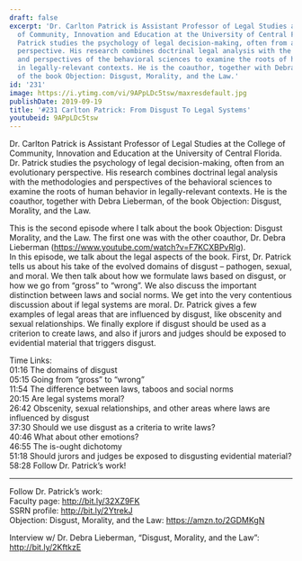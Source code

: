 ```yaml
---
draft: false
excerpt: 'Dr. Carlton Patrick is Assistant Professor of Legal Studies at the College
  of Community, Innovation and Education at the University of Central Florida. Dr.
  Patrick studies the psychology of legal decision-making, often from an evolutionary
  perspective. His research combines doctrinal legal analysis with the methodologies
  and perspectives of the behavioral sciences to examine the roots of human behavior
  in legally-relevant contexts. He is the coauthor, together with Debra Lieberman,
  of the book Objection: Disgust, Morality, and the Law.'
id: '231'
image: https://i.ytimg.com/vi/9APpLDc5tsw/maxresdefault.jpg
publishDate: 2019-09-19
title: '#231 Carlton Patrick: From Disgust To Legal Systems'
youtubeid: 9APpLDc5tsw
---
```

Dr. Carlton Patrick is Assistant Professor of Legal Studies at the College of Community, Innovation and Education at the University of Central Florida. Dr. Patrick studies the psychology of legal decision-making, often from an evolutionary perspective. His research combines doctrinal legal analysis with the methodologies and perspectives of the behavioral sciences to examine the roots of human behavior in legally-relevant contexts. He is the coauthor, together with Debra Lieberman, of the book Objection: Disgust, Morality, and the Law.

This is the second episode where I talk about the book Objection: Disgust Morality, and the Law. The first one was with the other coauthor, Dr. Debra Lieberman (https://www.youtube.com/watch?v=F7KCXBPvRlg).   
In this episode, we talk about the legal aspects of the book. First, Dr. Patrick tells us about his take of the evolved domains of disgust – pathogen, sexual, and moral. We then talk about how we formulate laws based on disgust, or how we go from “gross” to “wrong”. We also discuss the important distinction between laws and social norms. We get into the very contentious discussion about if legal systems are moral. Dr. Patrick gives a few examples of legal areas that are influenced by disgust, like obscenity and sexual relationships. We finally explore if disgust should be used as a criterion to create laws, and also if jurors and judges should be exposed to evidential material that triggers disgust. 

Time Links:  
01:16  The domains of disgust  
05:15  Going from “gross” to “wrong”  
11:54  The difference between laws, taboos and social norms  
20:15  Are legal systems moral?                               
26:42  Obscenity, sexual relationships, and other areas where laws are influenced by disgust  
37:30  Should we use disgust as a criteria to write laws?  
40:46  What about other emotions?  
46:55  The is-ought dichotomy  
51:18  Should jurors and judges be exposed to disgusting evidential material?  
58:28  Follow Dr. Patrick’s work!

---

Follow Dr. Patrick’s work:  
Faculty page: http://bit.ly/32XZ9FK  
SSRN profile: http://bit.ly/2YtrekJ  
Objection: Disgust, Morality, and the Law: https://amzn.to/2GDMKgN

Interview w/ Dr. Debra Lieberman, “Disgust, Morality, and the Law”: http://bit.ly/2KftkzE

